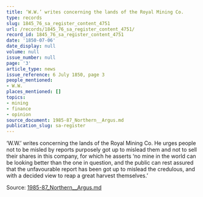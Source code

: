 ```yaml
---
title: ‘W.W.’ writes concerning the lands of the Royal Mining Co.
type: records
slug: 1845_76_sa_register_content_4751
url: /records/1845_76_sa_register_content_4751/
record_id: 1845_76_sa_register_content_4751
date: '1850-07-06'
date_display: null
volume: null
issue_number: null
page: '3'
article_type: news
issue_reference: 6 July 1850, page 3
people_mentioned:
- W.W.
places_mentioned: []
topics:
- mining
- finance
- opinion
source_document: 1985-87_Northern__Argus.md
publication_slug: sa-register
---
```


‘W.W.’ writes concerning the lands of the Royal Mining Co.  He urges people not to be misled by reports purposely got up to mislead them and not to sell their shares in this company, for which he asserts ‘no mine in the world can be looking better than the one in question, and the public can rest assured that the unfavourable report has been got up to mislead the credulous, and with a decided view to reap a great harvest themselves.’

Source: [1985-87_Northern__Argus.md](/downloads/markdown/1985-87_Northern__Argus.md)
